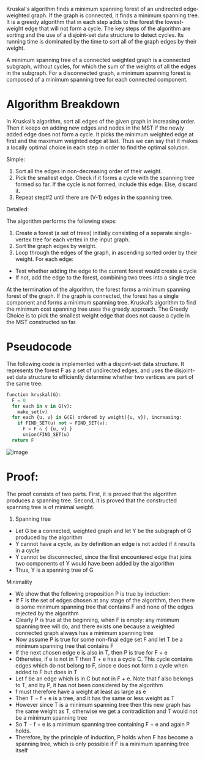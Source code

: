 Kruskal's algorithm finds a minimum spanning forest of an undirected edge-weighted graph. If the graph is connected, it finds a minimum spanning tree. It is a greedy algorithm that in each step adds to the forest the lowest-weight edge that will not form a cycle. The key steps of the algorithm are sorting and the use of a disjoint-set data structure to detect cycles. Its running time is dominated by the time to sort all of the graph edges by their weight.

A minimum spanning tree of a connected weighted graph is a connected subgraph, without cycles, for which the sum of the weights of all the edges in the subgraph. For a disconnected graph, a minimum spanning forest is composed of a minimum spanning tree for each connected component.

# Algorithm Breakdown

In Kruskal’s algorithm, sort all edges of the given graph in increasing order. Then it keeps on adding new edges and nodes in the MST if the newly added edge does not form a cycle. It picks the minimum weighted edge at first and the maximum weighted edge at last. Thus we can say that it makes a locally optimal choice in each step in order to find the optimal solution.

Simple:

1. Sort all the edges in non-decreasing order of their weight. 
2. Pick the smallest edge. Check if it forms a cycle with the spanning tree formed so far. If the cycle is not formed, include this edge. Else, discard it. 
3. Repeat step#2 until there are (V-1) edges in the spanning tree.

Detailed:

The algorithm performs the following steps:
1. Create a forest (a set of trees) initially consisting of a separate single-vertex tree for each vertex in the input graph.
2. Sort the graph edges by weight.
3. Loop through the edges of the graph, in ascending sorted order by their weight. For each edge:
- Test whether adding the edge to the current forest would create a cycle
- If not, add the edge to the forest, combining two trees into a single tree

At the termination of the algorithm, the forest forms a minimum spanning forest of the graph. If the graph is connected, the forest has a single component and forms a minimum spanning tree.
Kruskal’s algorithm to find the minimum cost spanning tree uses the greedy approach. The Greedy Choice is to pick the smallest weight edge that does not cause a cycle in the MST constructed so far.

# Pseudocode

The following code is implemented with a disjoint-set data structure. It represents the forest F as a set of undirected edges, and uses the disjoint-set data structure to efficiently determine whether two vertices are part of the same tree.
```py
function kruskal(G):
  F = 0
  for each in v in G(v):
    make_set(v)
  for each {u, v} in G(E) ordered by weight({u, v}), increasing:
    if FIND_SET(u) not = FIND_SET(v):
      F = F & { {u, v} }
      union(FIND_SET(u)
  return F
```

![image](https://github.com/Gnome67/COSC-guides/assets/102388813/d2df87e2-463f-4877-bb44-205d32b492c0)

# Proof:

The proof consists of two parts. First, it is proved that the algorithm produces a spanning tree. Second, it is proved that the constructed spanning tree is of minimal weight.

1. Spanning tree
- Let G be a connected, weighted graph and let Y be the subgraph of G produced by the algorithm
- Y cannot have a cycle, as by definition an edge is not added if it results in a cycle
- Y cannot be disconnected, since the first encountered edge that joins two components of Y would have been added by the algorithm
- Thus, Y is a spanning tree of G

Minimality
- We show that the following proposition P is true by induction:
- If F is the set of edges chosen at any stage of the algorithm, then there is some minimum spanning tree that contains F and none of the edges rejected by the algorithm
- Clearly P is true at the beginning, when F is empty: any minimum spanning tree will do, and there exists one because a weighted connected graph always has a minimum spanning tree
- Now assume P is true for some non-final edge set F and let T be a minimum spanning tree that contains F
- If the next chosen edge e is also in T, then P is true for F + e
- Otherwise, if e is not in T then T + e has a cycle C. This cycle contains edges which do not belong to F, since e does not form a cycle when added to F but does in T
- Let f be an edge which is in C but not in F + e. Note that f also belongs to T, and by P, it has not been considered by the algorithm
- f must therefore have a weight at least as large as e
- Then T − f + e is a tree, and it has the same or less weight as T
- However since T is a minimum spanning tree then this new graph has the same weight as T, otherwise we get a contradiction and T would not be a minimum spanning tree
- So T − f + e is a minimum spanning tree containing F + e and again P holds.
- Therefore, by the principle of induction, P holds when F has become a spanning tree, which is only possible if F is a minimum spanning tree itself
